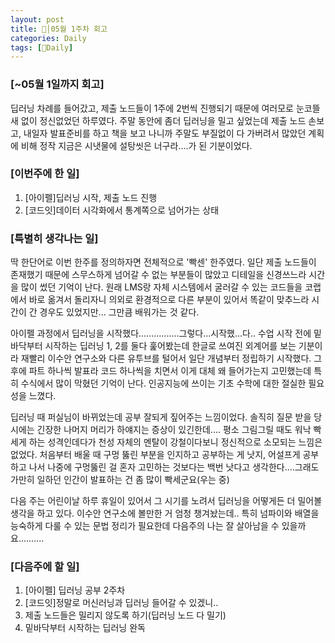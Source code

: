 ```yaml
---
layout: post
title: 🦄│05월 1주차 회고
categories: Daily
tags: [🦄Daily]
---
```


### [~05월 1일까지 회고]
딥러닝 차례를 들어갔고, 제출 노드들이 1주에 2번씩 진행되기 때문에 여러모로 눈코뜰새 없이 정신없었던 하루였다. 주말 동안에 좀더 딥러닝을 밀고 싶었는데 제출 노드 손보고, 내일자 발표준비를 하고 책을 보고 나니까 주말도 부질없이 다 가버려서 많았던 계획에 비해 정작 지금은 시냇물에 설탕씻은 너구라....가 된 기분이었다.

### [이번주에 한 일]
1. [아이펠]딥러닝 시작, 제출 노드 진행
2. [코드잇]데이터 시각화에서 통계쪽으로 넘어가는 상태

### [특별히 생각나는 일]
딱 한단어로 이번 한주를 정의하자면 전체적으로 '빡센' 한주였다. 일단 제출 노드들이 존재했기 때문에 스무스하게 넘어갈 수 없는 부분들이 많았고 디테일을 신경쓰느라 시간을 많이 썼던 기억이 난다. 원래 LMS랑 자체 시스템에서 굴러갈 수 있는 코드들을 코랩에서 바로 옮겨서 돌리자니 의외로 환경적으로 다른 부분이 있어서 똑같이 맞추느라 시간이 간 경우도 있었지만... 그만큼 배워가는 것 같다.

아이펠 과정에서 딥러닝을 시작했다................그렇다...시작했...다..
수업 시작 전에 밑바닥부터 시작하는 딥러닝 1, 2를 둘다 훑어봤는데 한글로 쓰여진 외계어를 보는 기분이라 재빨리 이수안 연구소와 다른 유투브를 털어서 일단 개념부터 정립하기 시작했다. 그 후에 파트 하나씩 발표라 코드 하나씩을 치면서 이게 대체 왜 들어가는지 고민했는데 특히 수식에서 많이 막혔던 기억이 난다. 인공지능에 쓰이는 기초 수학에 대한 절실한 필요성을 느꼈다.

딥러닝 때 퍼실님이 바뀌었는데 공부 잘되게 짚어주는 느낌이었다. 솔직히 질문 받을 당시에는 긴장한 나머지 머리가 하얘지는 증상이 있긴한데.... 평소 그림그릴 때도 워낙 빡세게 하는 성격인데다가 천성 자체의 멘탈이 강철이다보니 정신적으로 소모되는 느낌은 없었다. 처음부터 배울 때 구멍 뚫린 부분을 인지하고 공부하는 게 낫지, 어설프게 공부하고 나서 나중에 구멍뚫린 걸 혼자 고민하는 것보다는 백번 낫다고 생각한다....그래도 가만히 일하던 인간이 발표하는 건 좀 많이 빡세군요(우는 중)

다음 주는 어린이날 하루 휴일이 있어서 그 시기를 노려서 딥러닝을 어떻게든 더 밀어볼 생각을 하고 있다. 이수안 연구소에 볼만한 거 엄청 챙겨놨는데.. 특히 넘파이와 배열을 능숙하게 다룰 수 있는 문법 정리가 필요한데 다음주의 나는 잘 살아남을 수 있을까요..........

### [다음주에 할 일]
1.  [아이펠] 딥러닝 공부 2주차
2.  [코드잇]정말로 머신러닝과 딥러닝 들어갈 수 있겠니..
3.  제출 노드들은 밀리지 않도록 하기(딥러닝 노드 다 밀기)
4.  밑바닥부터 시작하는 딥러닝 완독
